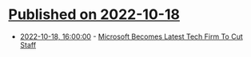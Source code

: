 # [Published on 2022-10-18](index.md)

* [2022-10-18, 16:00:00](https://tech.slashdot.org/story/22/10/18/1447233/microsoft-becomes-latest-tech-firm-to-cut-staff?utm_source=rss1.0mainlinkanon&utm_medium=feed) - [Microsoft Becomes Latest Tech Firm To Cut Staff](https://tech.slashdot.org/story/22/10/18/1447233/microsoft-becomes-latest-tech-firm-to-cut-staff?utm_source=rss1.0mainlinkanon&utm_medium=feed)
